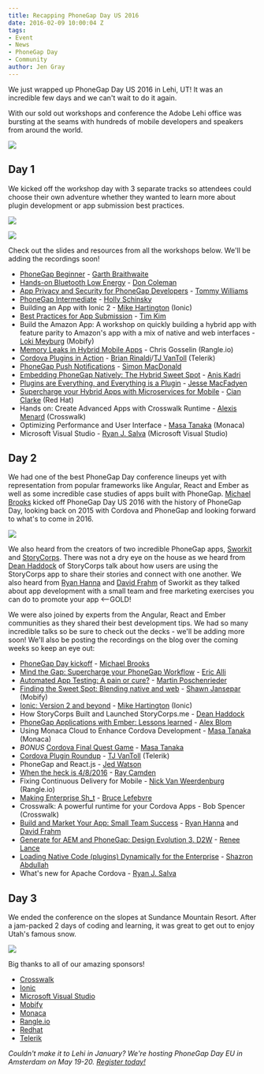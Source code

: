 ```yaml
---
title: Recapping PhoneGap Day US 2016
date: 2016-02-09 10:00:04 Z
tags:
- Event
- News
- PhoneGap Day
- Community
author: Jen Gray
---
```


We just wrapped up PhoneGap Day US 2016 in Lehi, UT! It was an incredible few days and we can't wait to do it again.

With our sold out workshops and conference the Adobe Lehi office was bursting at the seams with hundreds of mobile developers and speakers from around the world.

![](/blog/uploads/2016-02/pgd5.jpg)

## Day 1

We kicked off the workshop day with 3 separate tracks so attendees could choose their own adventure whether they wanted to learn more about plugin development or app submission best practices.

![](/blog/uploads/2016-02/pgd3.jpg)

![](/blog/uploads/2016-02/pgd2.jpg)

Check out the slides and resources from all the workshops below. We'll be adding the recordings soon!

- [PhoneGap Beginner](https://github.com/garthdb/phonegap-day-workshop-beginner/wiki) - [Garth Braithwaite](https://twitter.com/GarthDB)
- [Hands-on Bluetooth Low Energy](http://don.github.io/slides/2016-01-28-phonegap-day/#/) - [Don Coleman](https://twitter.com/doncoleman)
- [App Privacy and Security for PhoneGap Developers](http://devgeeks.github.io/pixfor-vulnerable/assets/player/KeynoteDHTMLPlayer.html#0) - [Tommy Williams](https://twitter.com/theRealDevgeeks)
- [PhoneGap Intermediate](http://hollyschinsky.github.io/spotify-browser/) - [Holly Schinsky](https://twitter.com/devgirlFL)
- Building an App with Ionic 2 - [Mike Hartington](https://twitter.com/mhartington) (Ionic)
- [Best Practices for App Submission](https://github.com/timkim/phonegap-day-workshop-app-submission/wiki) - [Tim Kim](https://twitter.com/timkim)
- Build the Amazon App: A workshop on quickly building a hybrid app with feature parity to Amazon's app with a mix of native and web interfaces - [Loki Meyburg](https://twitter.com/LokiMeyburg) (Mobify)
- [Memory Leaks in Hybrid Mobile Apps](https://docs.google.com/presentation/d/1xtbJzqopuDTxBSOuU1ZgK1TjPExuRWXsVqyjC2N_QOw/edit#slide=id.p) - Chris Gosselin (Rangle.io)
- [Cordova Plugins in Action](https://github.com/remotesynth/pluginSampleApp) - [Brian Rinaldi](https://twitter.com/remotesynth)/[TJ VanToll](https://twitter.com/tjvantoll) (Telerik)
- [PhoneGap Push Notifications](http://macdonst.github.io/push-workshop/) - [Simon MacDonald](https://twitter.com/macdonst)
- [Embedding PhoneGap Natively: The Hybrid Sweet Spot](https://github.com/imhotep/InstaSnap) - [Anis Kadri](https://twitter.com/aniskadri)
- [Plugins are Everything, and Everything is a Plugin](http://purplecabbage.github.io/slides/pgd16Plugins/index.html#/) - [Jesse MacFadyen](https://twitter.com/purplecabbage)
- [Supercharge your Hybrid Apps with Microservices for Mobile](https://rawgit.com/cianclarke/cefb9d15ce0caadc923a/raw/5f2db2b6e1f37a623b7f6e9bd0f47fd83aad2bb2/index.html) - [Cian Clarke](https://twitter.com/cianclarke) (Red Hat)
- Hands on: Create Advanced Apps with Crosswalk Runtime - [Alexis Menard](https://twitter.com/darktears) (Crosswalk)
- Optimizing Performance and User Interface - [Masa Tanaka](https://twitter.com/massie) (Monaca)
- Microsoft Visual Studio - [Ryan J. Salva](https://twitter.com/ryanjsalva) (Microsoft Visual Studio)

## Day 2

We had one of the best PhoneGap Day conference lineups yet with representation from popular frameworks like Angular, React and Ember as well as some incredible case studies of apps built with PhoneGap. [Michael Brooks](https://twitter.com/mwbrooks) kicked off PhoneGap Day US 2016 with the history of PhoneGap Day, looking back on 2015 with Cordova and PhoneGap and looking forward to what's to come in 2016.

![](/blog/uploads/2016-02/pgd4.jpg)

We also heard from the creators of two incredible PhoneGap apps, [Sworkit](http://sworkit.com/) and [StoryCorps](https://storycorps.org/). There was not a dry eye on the house as we heard from [Dean Haddock](https://twitter.com/systemconscious) of StoryCorps talk about how users are using the StoryCorps app to share their stories and connect with one another. We also heard from [Ryan Hanna](https://twitter.com/heryandotus) and [David Frahm](https://twitter.com/davidfrahm) of Sworkit as they talked about app development with a small team and free marketing exercises you can do to promote your app <--GOLD!

We were also joined by experts from the Angular, React and Ember communities as they shared their best development tips. We had so many incredible talks so be sure to check out the decks - we'll be adding more soon! We'll also be posting the recordings on the blog over the coming weeks so keep an eye out:

- [PhoneGap Day kickoff](http://michaelbrooks.ca/deck/2016-01-29-pgday-us/2016-01-29-phonegap-day-us.pdf) - [Michael Brooks](https://twitter.com/mwbrooks)
- [Mind the Gap: Supercharge your PhoneGap Workflow](https://speakerdeck.com/ericalli/supercharge-your-phonegap-workflow) - [Eric Alli](https://twitter.com/_ericalli)
- [Automated App Testing: A pain or cure?](http://www.slideshare.net/MartinPoschenrieder/phonegap-cordova-developer-day-automated-app-testing) - [Martin Poschenrieder](https://twitter.com/mposchenrieder)
- [Finding the Sweet Spot: Blending native and web](http://www.slideshare.net/ShawnJansepar/finding-the-sweet-spot-blending-the-best-of-native-and-web) - [Shawn Jansepar](https://twitter.com/shawnjan8) (Mobify)
- [Ionic: Version 2 and beyond](http://slidedeck.io/mhartington/ionic-v2-and-beyond) - [Mike Hartington](https://twitter.com/mhartington) (Ionic)
- How StoryCorps Built and Launched StoryCorps.me - [Dean Haddock](https://twitter.com/systemconscious)
- [PhoneGap Applications with Ember: Lessons learned](http://www.slideshare.net/AlexBlom/phonegap-day-2016-emberjs-hybrid-apps-tips) - [Alex Blom](https://twitter.com/AlexBlom)
- Using Monaca Cloud to Enhance Cordova Development - [Masa Tanaka](https://twitter.com/massie) (Monaca)
- *BONUS* [Cordova Final Quest Game](https://github.com/masahirotanaka/cordova-final-quest) - [Masa Tanaka](https://twitter.com/massie)
- [Cordova Plugin Roundup](https://www.tjvantoll.com/speaking/slides/Cordova-Plugin-Roundup/Lehi/cordova-plugin-roundup.pdf) - [TJ VanToll](https://twitter.com/tjvantoll) (Telerik)
- PhoneGap and React.js - [Jed Watson](https://twitter.com/JedWatson)
- [When the heck is 4/8/2016](http://static.raymondcamden.com/enclosures/pgday2016.pdf) - [Ray Camden](https://twitter.com/raymondcamden)
- Fixing Continuous Delivery for Mobile - [Nick Van Weerdenburg](https://twitter.com/n1cholasv) (Rangle.io)
- [Making Enterprise Sh_t](http://brucelefebvre.com/slides/pgday-lehi-2016-enterprise/content/phonegap/pgday-talk/en/home.html#/) - [Bruce Lefebvre](https://twitter.com/brucelefebvre)
- Crosswalk: A powerful runtime for your Cordova Apps - Bob Spencer (Crosswalk)
- [Build and Market Your App: Small Team Success](https://www.dropbox.com/s/nt3yvfivno9z502/SWORKIT-PGDAY-US-2016.pdf) - [Ryan Hanna](https://twitter.com/heryandotus) and [David Frahm](https://twitter.com/davidfrahm)
- [Generate for AEM and PhoneGap: Design Evolution 3. D2W](https://speakerdeck.com/rlance01/design-evolution-3-dot-0-d2w) - [Renee Lance](https://twitter.com/geekystardust)
- [Loading Native Code (plugins) Dynamically for the Enterprise](https://github.com/phonegap/native-plugin-sync-demo) - [Shazron Abdullah](https://twitter.com/shazron)
- What's new for Apache Cordova - [Ryan J. Salva](https://twitter.com/ryanjsalva)

## Day 3

We ended the conference on the slopes at Sundance Mountain Resort. After a jam-packed 2 days of coding and learning, it was great to get out to enjoy Utah's famous snow.

![](/blog/uploads/2016-02/pgd6.jpg)

Big thanks to all of our amazing sponsors!

- [Crosswalk](https://crosswalk-project.org/)
- [Ionic](http://ionicframework.com/)
- [Microsoft Visual Studio](https://www.visualstudio.com/)
- [Mobify](http://www.mobify.com/)
- [Monaca](https://monaca.io/)
- [Rangle.io](http://rangle.io/)
- [Redhat](http://www.redhat.com/en)
- [Telerik](http://www.telerik.com/)

*Couldn't make it to Lehi in January? We're hosting PhoneGap Day EU in Amsterdam on May 19-20. [Register today!](http://pgday.phonegap.com/eu2016/)*
